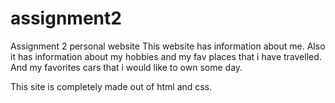 # assignment2

Assignment 2 personal website
This website has information about me. Also it has information about my hobbies and my fav places that i have travelled. And my favorites cars that i would like to own some day.

This site is completely made out of html and css.
